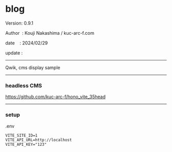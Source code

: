 ﻿# blog

 Version: 0.9.1

 Author  : Kouji Nakashima / kuc-arc-f.com

 date    : 2024/02/29

 update :

***

Qwik, cms display sample

***
### headless CMS

https://github.com/kuc-arc-f/hono_vite_35head

***

### setup
.env

```
VITE_SITE_ID=1
VITE_API_URL=http://localhost
VITE_API_KEY="123"
```
